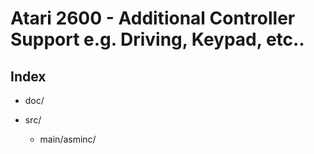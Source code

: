 # Atari 2600 - Additional Controller Support e.g. Driving, Keypad, etc..

## Index

 * doc/
   
 * src/
   * main/asminc/

